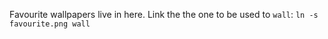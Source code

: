 Favourite wallpapers live in here. Link the the one to be used to `wall`:
`ln -s favourite.png wall`
